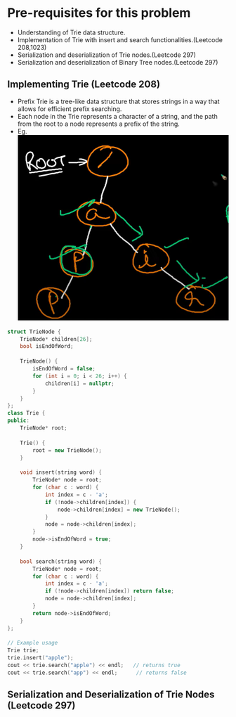 # Pre-requisites for this problem
- Understanding of Trie data structure.
- Implementation of Trie with insert and search functionalities.(Leetcode 208,1023)
- Serialization and deserialization of Trie nodes.(Leetcode 297)
- Serialization and deserialization of Binary Tree nodes.(Leetcode 297)

## Implementing Trie (Leetcode 208)
- Prefix Trie is a tree-like data structure that stores strings in a way that allows for efficient prefix searching.
- Each node in the Trie represents a character of a string, and the path from the root to a node represents a prefix of the string.
- Eg. ![prefix trie](image.png)

```cpp
struct TrieNode {
    TrieNode* children[26];
    bool isEndOfWord;
    
    TrieNode() {
        isEndOfWord = false;
        for (int i = 0; i < 26; i++) {
            children[i] = nullptr;
        }
    }
};
class Trie {
public:
    TrieNode* root;

    Trie() {
        root = new TrieNode();
    }

    void insert(string word) {
        TrieNode* node = root;
        for (char c : word) {
            int index = c - 'a';
            if (!node->children[index]) {
                node->children[index] = new TrieNode();
            }
            node = node->children[index];
        }
        node->isEndOfWord = true;
    }

    bool search(string word) {
        TrieNode* node = root;
        for (char c : word) {
            int index = c - 'a';
            if (!node->children[index]) return false;
            node = node->children[index];
        }
        return node->isEndOfWord;
    }
};

// Example usage
Trie trie;
trie.insert("apple");
cout << trie.search("apple") << endl;   // returns true
cout << trie.search("app") << endl;      // returns false
```

## Serialization and Deserialization of Trie Nodes (Leetcode 297)